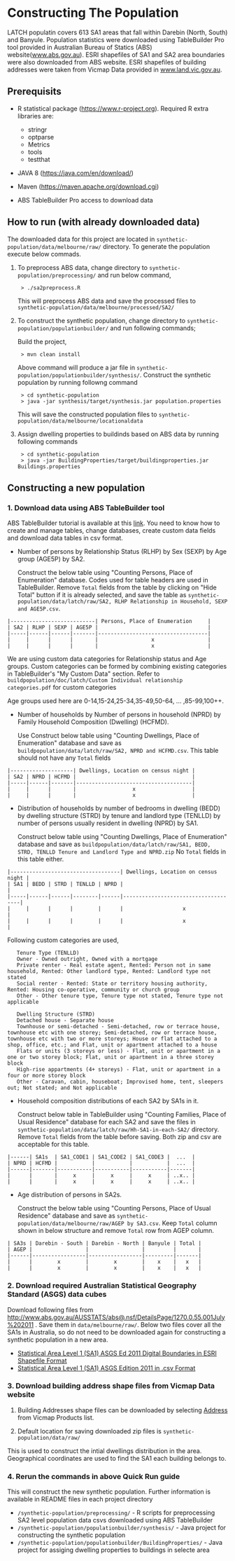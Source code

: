 # Constructing The Population

LATCH populatin covers 613 SA1 areas that fall within Darebin (North, South) and Banyule. Population statistics were downloaded using TableBuilder Pro tool provided in Australian Bureau of Statics (ABS) website(www.abs.gov.au). ESRI shapefiles of SA1 and SA2 area boundaries were also downloaded from ABS website. ESRI shapefiles of building addresses were taken from Vicmap Data provided in www.land.vic.gov.au.

## Prerequisits
- R statistical package (https://www.r-project.org). Required R extra libraries are:
     - stringr
     - optparse
     - Metrics
     - tools
     - testthat

- JAVA 8 (https://java.com/en/download/)
- Maven (https://maven.apache.org/download.cgi)
- ABS TableBuilder Pro access to download data

## How to run (with already downloaded data)
The downloaded data for this project are located in `synthetic-population/data/melbourne/raw/` directory. To generate the population execute below commads.

1. To preprocess ABS data, change directory to `synthetic-population/preprocessing/` and run below command,

        > ./sa2preprocess.R

      This will preprocess ABS data and save the processed files to `synthetic-population/data/melbourne/processed/SA2/`

2. To construct the synthetic population, change directory to `synthetic-population/populationbuilder/` and run following commands;

      Build the project,
      
        > mvn clean install

      Above command will produce a jar file in `synthetic-population/populationbuilder/synthesis/`. Construct the synthetic population by running followng command
   
        > cd synthetic-population
        > java -jar synthesis/target/synthesis.jar population.properties
   
      This will save the constructed population files to `synthetic-population/data/melbourne/locationaldata`

3. Assign dwelling properties to buildinds based on ABS data by running following commands

        > cd synthetic-population
        > java -jar BuildingProperties/target/buildingproperties.jar Buildings.properties


## Constructing a new population

### 1. Download data using ABS TableBuilder tool

ABS TableBuilder tutorial is available at this [link](http://www.abs.gov.au/websitedbs/censushome.nsf/home/tablebuildertutorials). You need to know how to create and manage tables, change databases, create custom data fields and download data tables in csv format.

   * Number of persons by Relationship Status (RLHP) by Sex (SEXP) by Age group (AGE5P) by SA2. 

     Construct the below table using "Counting Persons, Place of Enumeration" database. Codes used for table headers are used in TableBuilder. Remove `Total` fields from the table by clicking on "Hide Total" button if it is already selected, and save the table as `synthetic-population/data/latch/raw/SA2, RLHP Relationship in Household, SEXP and AGE5P.csv`.
```
|---------------------------| Persons, Place of Enumeration     |
| SA2 | RLHP | SEXP | AGE5P |                                   |
|-----|------|------|-------|-----------------------------------|
|     |      |      |       |                 x                 |
|     |      |      |       |                 x                 |
```
  We are using custom data categories for Relationship status and Age groups. Custom categories can be formed by combining existing categories in TableBuilder's "My Custom Data" section. Refer to `buildpopulation/doc/latch/Custom Individual relationship categories.pdf` for custom categories
  
  Age groups used here are 0-14,15-24,25-34,35-49,50-64, ... ,85-99,100++. 
      
  * Number of households by Number of persons in household (NPRD) by Family Household Composition (Dwelling) (HCFMD). 

    Use Construct below table using "Counting Dwellings, Place of Enumeration" database and save as `buildpopulation/data/latch/raw/SA2, NPRD and HCFMD.csv`. This table should not have any `Total` fields

```
|--------------------| Dwellings, Location on census night |
| SA2 | NPRD | HCFMD |                                     |
|-----|------|-------|-------------------------------------|
|     |      |       |                  x                  |
|     |      |       |                  x                  |
```   
  * Distribution of households by number of bedrooms in dwelling (BEDD) by dwelling structure (STRD) by tenure and landlord type (TENLLD) by number of persons usually resident in dwelling (NPRD) by SA1. 

    Construct below table using "Counting Dwellings, Place of Enumeration" database and save as `buildpopulation/data/latch/raw/SA1, BEDD, STRD, TENLLD Tenure and Landlord Type and NPRD.zip` No `Total` fields in this table either.
```
|-----------------------------------| Dwellings, Location on census night |
| SA1 | BEDD | STRD | TENLLD | NPRD |                                     |
|-----|------|------|--------|------|-------------------------------------|
|     |      |      |        |      |                   x                 |
|     |      |      |        |      |                   x                 |
```   
  Following custom categories are used,
  
       Tenure Type (TENLLD)
       Owner - Owned outright, Owned with a mortgage
       Private renter - Real estate agent, Rented: Person not in same household, Rented: Other landlord type, Rented: Landlord type not stated
       Social renter - Rented: State or territory housing authority, Rented: Housing co-operative, community or church group 
       Other - Other tenure type, Tenure type not stated, Tenure type not applicable
       
       Dwelling Structure (STRD)
       Detached house - Separate house
       Townhouse or semi-detached - Semi-detached, row or terrace house, townhouse etc with one storey; Semi-detached, row or terrace house, townhouse etc with two or more storeys; House or flat attached to a shop, office, etc.; and Flat, unit or apartment attached to a house
       Flats or units (3 storeys or less) - Flat, unit or apartment in a one or two storey block; Flat, unit or apartment in a three storey block
       High-rise appartments (4+ storeys) - Flat, unit or apartment in a four or more storey block
       Other - Caravan, cabin, houseboat; Improvised home, tent, sleepers out; Not stated; and Not applicable
       
   * Household composition distributions of each SA2 by SA1s in it. 

     Construct below table in TableBuilder using "Counting Families, Place of Usual Residence" database for each SA2 and save the files in `synthetic-population/data/latch/raw/Hh-SA1-in-each-SA2/` directory. Remove `Total` fields from the table before saving. Both zip and csv are acceptable for this table.

```
|------| SA1s  | SA1_CODE1 | SA1_CODE2 | SA1_CODE3 |  ...  |
| NPRD | HCFMD |           |           |           |  ...  |
|------|-------|-----------|-----------|-----------|-------|
|      |       |     x     |     x     |     x     | ..x.. |
|      |       |     x     |     x     |     x     | ..x.. |
```   

  * Age distribution of persons in SA2s. 

    Construct the below table using "Counting Persons, Place of Usual Residence" database and save as `synthetic-population/data/melbourne/raw/AGEP by SA3.csv`. Keep `Total` column shown in below structure and remove `Total` row from AGEP column.

```
| SA3s | Darebin - South | Darebin - North | Banyule | Total |
| AGEP |                 |                 |         |       |
|------|-----------------|-----------------|---------|-------|
|      |        x        |        x        |    x    |   x   |
|      |        x        |        x        |    x    |   x   |
```

### 2. Download required Australian Statistical Geography Standard (ASGS) data cubes

  Download following files from http://www.abs.gov.au/AUSSTATS/abs@.nsf/DetailsPage/1270.0.55.001July%202011 . Save them in `data/melbourne/raw/`. Below two files cover all the SA1s in Australia, so do not need to be downloaded again for constructing a synthetic population in a new area.
  
   * [Statistical Area Level 1 (SA1) ASGS Ed 2011 Digital Boundaries in ESRI Shapefile Format](http://www.abs.gov.au/ausstats/subscriber.nsf/log?openagent&1270055001_sa1_2011_aust_shape.zip&1270.0.55.001&Data%20Cubes&24A18E7B88E716BDCA257801000D0AF1&0&July%202011&23.12.2010&Latest)
   * [Statistical Area Level 1 (SA1) ASGS Edition 2011 in .csv Format](http://www.abs.gov.au/ausstats/subscriber.nsf/log?openagent&1270055001_sa1_2011_aust_csv.zip&1270.0.55.001&Data%20Cubes&5AD36D669F284E70CA257801000C69BE&0&July%202011&23.12.2010&Latest)

### 3. Download building address shape files from Vicmap Data website

   1. Building Addresses shape files can be downloaded by selecting [Address](https://services.land.vic.gov.au/landchannel/content/vicmapdata?productID=1) from Vicmap Products list.
   
   2. Default location for saving downloaded zip files is `synthetic-population/data/raw/`

  This is used to construct the intial dwellings distribution in the area. Geographical coordinates are used to find the SA1 each building belongs to.
  
### 4. Rerun the commands in above Quick Run guide

This will construct the new synthetic population. Further information is available in README files in each project directory

  * `/synthetic-population/preprocessing/` - R scripts for preprocessing SA2 level population data csvs downloaded using ABS TableBuilder
  * `/synthetic-population/populationbuilder/synthesis/` - Java project for constructing the synthetic population
  * `/synthetic-population/populationbuilder/BuildingProperties/` - Java project for assiging dwelling properties to buildings in selecte area
